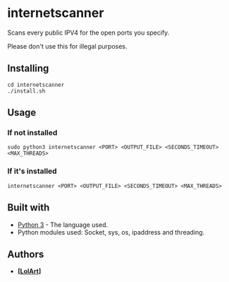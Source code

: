# internetscanner
Scans every public IPV4 for the open ports you specify.

Please don't use this for illegal purposes.

## Installing
```
cd internetscanner
./install.sh
```

## Usage
### If not installed
```
sudo python3 internetscanner <PORT> <OUTPUT_FILE> <SECONDS_TIMEOUT> <MAX_THREADS>
```
### If it's installed
```
internetscanner <PORT> <OUTPUT_FILE> <SECONDS_TIMEOUT> <MAX_THREADS>
```

## Built with
* [Python 3](https://www.python.org/downloads/) - The language used.
* Python modules used: Socket, sys, os, ipaddress and threading.

## Authors
* **[[LolArt](https://github.com/LilArt)]**
